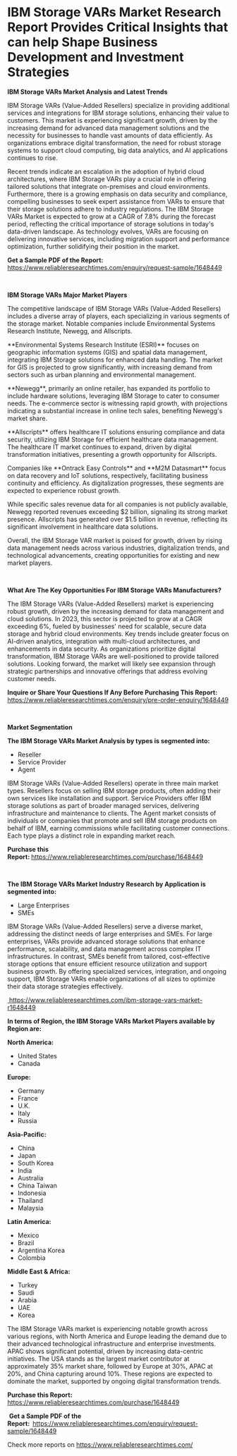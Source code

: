 <p><h1>IBM Storage VARs Market Research Report Provides Critical Insights that can help Shape Business Development and Investment Strategies</h1></p><p><strong>IBM Storage VARs Market Analysis and Latest Trends</strong></p>
<p><p>IBM Storage VARs (Value-Added Resellers) specialize in providing additional services and integrations for IBM storage solutions, enhancing their value to customers. This market is experiencing significant growth, driven by the increasing demand for advanced data management solutions and the necessity for businesses to handle vast amounts of data efficiently. As organizations embrace digital transformation, the need for robust storage systems to support cloud computing, big data analytics, and AI applications continues to rise.</p><p>Recent trends indicate an escalation in the adoption of hybrid cloud architectures, where IBM Storage VARs play a crucial role in offering tailored solutions that integrate on-premises and cloud environments. Furthermore, there is a growing emphasis on data security and compliance, compelling businesses to seek expert assistance from VARs to ensure that their storage solutions adhere to industry regulations. The IBM Storage VARs Market is expected to grow at a CAGR of 7.8% during the forecast period, reflecting the critical importance of storage solutions in today's data-driven landscape. As technology evolves, VARs are focusing on delivering innovative services, including migration support and performance optimization, further solidifying their position in the market.</p></p>
<p><strong>Get a Sample PDF of the Report:&nbsp;</strong> <a href="https://www.reliableresearchtimes.com/enquiry/request-sample/1648449?utm_campaign=3583&utm_medium=2&utm_source=Github&utm_content=ia&utm_term=25032025&utm_id=ibm-storage-vars">https://www.reliableresearchtimes.com/enquiry/request-sample/1648449</a></p>
<p>&nbsp;</p>
<p><strong>IBM Storage VARs Major Market Players</strong></p>
<p><p>The competitive landscape of IBM Storage VARs (Value-Added Resellers) includes a diverse array of players, each specializing in various segments of the storage market. Notable companies include Environmental Systems Research Institute, Newegg, and Allscripts.</p><p>**Environmental Systems Research Institute (ESRI)** focuses on geographic information systems (GIS) and spatial data management, integrating IBM Storage solutions for enhanced data handling. The market for GIS is projected to grow significantly, with increasing demand from sectors such as urban planning and environmental management.</p><p>**Newegg**, primarily an online retailer, has expanded its portfolio to include hardware solutions, leveraging IBM Storage to cater to consumer needs. The e-commerce sector is witnessing rapid growth, with projections indicating a substantial increase in online tech sales, benefiting Newegg's market share.</p><p>**Allscripts** offers healthcare IT solutions ensuring compliance and data security, utilizing IBM Storage for efficient healthcare data management. The healthcare IT market continues to expand, driven by digital transformation initiatives, presenting a growth opportunity for Allscripts.</p><p>Companies like **Ontrack Easy Controls** and **M2M Datasmart** focus on data recovery and IoT solutions, respectively, facilitating business continuity and efficiency. As digitalization progresses, these segments are expected to experience robust growth.</p><p>While specific sales revenue data for all companies is not publicly available, Newegg reported revenues exceeding $2 billion, signaling its strong market presence. Allscripts has generated over $1.5 billion in revenue, reflecting its significant involvement in healthcare data solutions.</p><p>Overall, the IBM Storage VAR market is poised for growth, driven by rising data management needs across various industries, digitalization trends, and technological advancements, creating opportunities for existing and new market players.</p></p>
<p>&nbsp;</p>
<p><strong>What Are The Key Opportunities For IBM Storage VARs Manufacturers?</strong></p>
<p><p>The IBM Storage VARs (Value-Added Resellers) market is experiencing robust growth, driven by the increasing demand for data management and cloud solutions. In 2023, this sector is projected to grow at a CAGR exceeding 6%, fueled by businesses' need for scalable, secure data storage and hybrid cloud environments. Key trends include greater focus on AI-driven analytics, integration with multi-cloud architectures, and enhancements in data security. As organizations prioritize digital transformation, IBM Storage VARs are well-positioned to provide tailored solutions. Looking forward, the market will likely see expansion through strategic partnerships and innovative offerings that address evolving customer needs.</p></p>
<p><strong>Inquire or Share Your Questions If Any Before Purchasing This Report:</strong> <a href="https://www.reliableresearchtimes.com/enquiry/pre-order-enquiry/1648449?utm_campaign=3583&utm_medium=2&utm_source=Github&utm_content=ia&utm_term=25032025&utm_id=ibm-storage-vars">https://www.reliableresearchtimes.com/enquiry/pre-order-enquiry/1648449</a></p>
<p>&nbsp;</p>
<p><strong>Market Segmentation</strong></p>
<p><strong>The IBM Storage VARs Market Analysis by types is segmented into:</strong></p>
<p><ul><li>Reseller</li><li>Service Provider</li><li>Agent</li></ul></p>
<p><p>IBM Storage VARs (Value-Added Resellers) operate in three main market types. Resellers focus on selling IBM storage products, often adding their own services like installation and support. Service Providers offer IBM storage solutions as part of broader managed services, delivering infrastructure and maintenance to clients. The Agent market consists of individuals or companies that promote and sell IBM storage products on behalf of IBM, earning commissions while facilitating customer connections. Each type plays a distinct role in expanding market reach.</p></p>
<p><strong>Purchase this Report:&nbsp;</strong><a href="https://www.reliableresearchtimes.com/purchase/1648449?utm_campaign=3583&utm_medium=2&utm_source=Github&utm_content=ia&utm_term=25032025&utm_id=ibm-storage-vars">https://www.reliableresearchtimes.com/purchase/1648449</a></p>
<p>&nbsp;</p>
<p><strong>The IBM Storage VARs Market Industry Research by Application is segmented into:</strong></p>
<p><ul><li>Large Enterprises</li><li>SMEs</li></ul></p>
<p><p>IBM Storage VARs (Value-Added Resellers) serve a diverse market, addressing the distinct needs of large enterprises and SMEs. For large enterprises, VARs provide advanced storage solutions that enhance performance, scalability, and data management across complex IT infrastructures. In contrast, SMEs benefit from tailored, cost-effective storage options that ensure efficient resource utilization and support business growth. By offering specialized services, integration, and ongoing support, IBM Storage VARs enable organizations of all sizes to optimize their data storage strategies effectively.</p></p>
<p><a href="https://www.reliableresearchtimes.com/ibm-storage-vars-market-r1648449?utm_campaign=3583&utm_medium=2&utm_source=Github&utm_content=ia&utm_term=25032025&utm_id=ibm-storage-vars">&nbsp;https://www.reliableresearchtimes.com/ibm-storage-vars-market-r1648449</a></p>
<p><strong>In terms of Region, the IBM Storage VARs Market Players available by Region are:</strong></p>
<p>
    <p> <strong> North America: </strong>
        <ul>
            <li>United States</li>
            <li>Canada</li>
        </ul>
        </p> 
    <p> <strong> Europe: </strong>
        <ul>
            <li>Germany</li>
            <li>France</li>
            <li>U.K.</li>
            <li>Italy</li>
            <li>Russia</li>
        </ul>
        </p> 
    <p> <strong> Asia-Pacific: </strong>
        <ul>
            <li>China</li>
            <li>Japan</li>
            <li>South Korea</li>
            <li>India</li>
            <li>Australia</li>
            <li>China Taiwan</li>
            <li>Indonesia</li>
            <li>Thailand</li>
            <li>Malaysia</li>
        </ul>
        </p> 
    <p> <strong> Latin America: </strong>
        <ul>
            <li>Mexico</li>
            <li>Brazil</li>
            <li>Argentina Korea</li>
            <li>Colombia</li>
        </ul>
        </p> 
    <p> <strong> Middle East & Africa: </strong>
        <ul>
            <li>Turkey</li>
            <li>Saudi</li>
            <li>Arabia</li>
            <li>UAE</li>
            <li>Korea</li>
        </ul>
    </p>
    </p>
<p><p>The IBM Storage VARs market is experiencing notable growth across various regions, with North America and Europe leading the demand due to their advanced technological infrastructure and enterprise investments. APAC shows significant potential, driven by increasing data-centric initiatives. The USA stands as the largest market contributor at approximately 35% market share, followed by Europe at 30%, APAC at 20%, and China capturing around 10%. These regions are expected to dominate the market, supported by ongoing digital transformation trends.</p></p>
<p><strong>Purchase this Report: </strong><a href="https://www.reliableresearchtimes.com/purchase/1648449?utm_campaign=3583&utm_medium=2&utm_source=Github&utm_content=ia&utm_term=25032025&utm_id=ibm-storage-vars">https://www.reliableresearchtimes.com/purchase/1648449</a></p>
<p>&nbsp;<strong>Get a Sample PDF of the Report:&nbsp;&nbsp;</strong><a href="https://www.reliableresearchtimes.com/enquiry/request-sample/1648449?utm_campaign=3583&utm_medium=2&utm_source=Github&utm_content=ia&utm_term=25032025&utm_id=ibm-storage-vars">https://www.reliableresearchtimes.com/enquiry/request-sample/1648449</a></p>
<p><strong></strong></p>
<p>Check more reports on <a href="https://www.reliableresearchtimes.com/?utm_campaign=3583&utm_medium=2&utm_source=Github&utm_content=ia&utm_term=25032025&utm_id=ibm-storage-vars">https://www.reliableresearchtimes.com/</a></p>